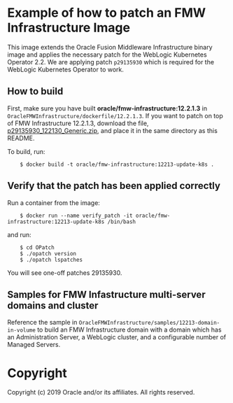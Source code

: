 Example of how to patch an FMW Infrastructure Image
===============================================
This image extends the Oracle Fusion Middleware Infrastructure binary image and applies the necessary patch for the WebLogic Kubernetes Operator 2.2.  We are applying patch `p29135930` which is required for the WebLogic Kubernetes Operator to work.

## How to build
First, make sure you have built **oracle/fmw-infrastructure:12.2.1.3** in `OracleFMWInfrastructure/dockerfile/12.2.1.3`.
If you want to patch on top of FMW Infrastructure 12.2.1.3, download the file, [p29135930_122130_Generic.zip](http://support.oracle.com), and place it in the same directory as this README.

To build, run:

        $ docker build -t oracle/fmw-infrastructure:12213-update-k8s .

## Verify that the patch has been applied correctly
Run a container from the image:

        $ docker run --name verify_patch -it oracle/fmw-infrastructure:12213-update-k8s /bin/bash

and run:

        $ cd OPatch
        $ ./opatch version
        $ ./opatch lspatches

You will see one-off patches 29135930.

##  Samples for FMW Infastructure multi-server domains and cluster
Reference the sample in `OracleFMWInfrastructure/samples/12213-domain-in-volume` to build an FMW Infrastructure domain with a domain which has an Administration Server, a WebLogic cluster, and a configurable number of Managed Servers.

# Copyright
Copyright (c) 2019 Oracle and/or its affiliates. All rights reserved.
